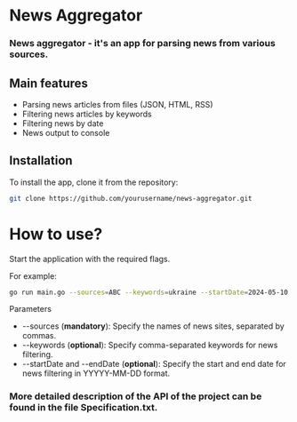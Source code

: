 # News Aggregator 

### News aggregator - it's an app for parsing news from various sources.


## Main features

- Parsing news articles from files (JSON, HTML, RSS)
- Filtering news articles by keywords
- Filtering news by date
- News output to console

## Installation

To install the app, clone it from the repository:
```bash
git clone https://github.com/yourusername/news-aggregator.git
```

# How to use?

Start the application with the required flags.

For example:
```bash
go run main.go --sources=ABC --keywords=ukraine --startDate=2024-05-10 --endDate=2024-05-23
```

Parameters
- --sources (**mandatory**): Specify the names of news sites, separated by commas.
- --keywords (**optional**): Specify comma-separated keywords for news filtering.
- --startDate and --endDate (**optional**): Specify the start and end date for 
news filtering in YYYYY-MM-DD format.

### More detailed description of the API of the project can be found in the file Specification.txt.

